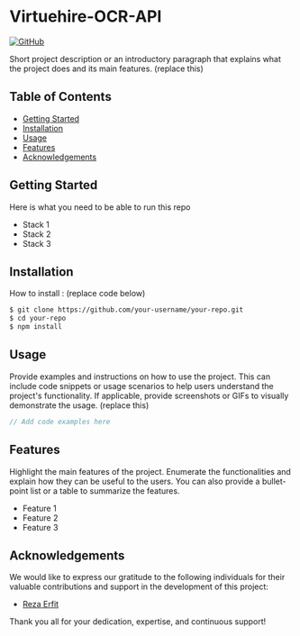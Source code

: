 # Virtuehire-OCR-API

[![GitHub](https://img.shields.io/badge/GitHub-View_on_GitHub-lightgrey.svg)](https://github.com/magma-bangkit/VirtuHire-OCR-API)

Short project description or an introductory paragraph that explains what the project does and its main features. (replace this)

## Table of Contents

- [Getting Started](#getting-started)
- [Installation](#installation)
- [Usage](#usage)
- [Features](#features)
- [Acknowledgements](#acknowledgements)

## Getting Started
Here is what you need to be able to run this repo

- Stack 1
- Stack 2
- Stack 3

## Installation

How to install : (replace code below)

```bash
$ git clone https://github.com/your-username/your-repo.git
$ cd your-repo
$ npm install
```

## Usage

Provide examples and instructions on how to use the project. This can include code snippets or usage scenarios to help users understand the project's functionality. If applicable, provide screenshots or GIFs to visually demonstrate the usage. (replace this)

```javascript
// Add code examples here
```

## Features

Highlight the main features of the project. Enumerate the functionalities and explain how they can be useful to the users. You can also provide a bullet-point list or a table to summarize the features.

- Feature 1
- Feature 2
- Feature 3

## Acknowledgements

We would like to express our gratitude to the following individuals for their valuable contributions and support in the development of this project:

- [Reza Erfit](https://github.com/reza-erfit)

Thank you all for your dedication, expertise, and continuous support!
